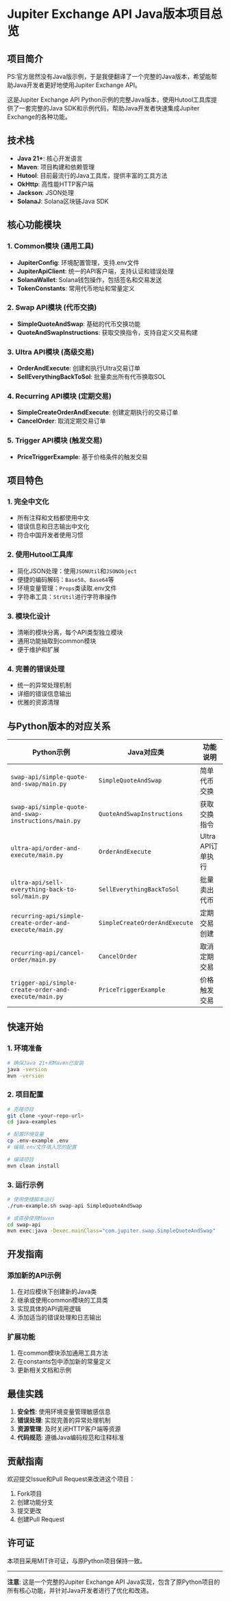 # Jupiter Exchange API Java版本项目总览

## 项目简介
PS:官方居然没有Java版示例，于是我便翻译了一个完整的Java版本，希望能帮助Java开发者更好地使用Jupiter Exchange API。

这是Jupiter Exchange API Python示例的完整Java版本，使用Hutool工具库提供了一套完整的Java SDK和示例代码，帮助Java开发者快速集成Jupiter Exchange的各种功能。

## 技术栈

- **Java 21+**: 核心开发语言
- **Maven**: 项目构建和依赖管理
- **Hutool**: 目前最流行的Java工具库，提供丰富的工具方法
- **OkHttp**: 高性能HTTP客户端
- **Jackson**: JSON处理
- **SolanaJ**: Solana区块链Java SDK

## 核心功能模块

### 1. Common模块 (通用工具)
- **JupiterConfig**: 环境配置管理，支持.env文件
- **JupiterApiClient**: 统一的API客户端，支持认证和错误处理
- **SolanaWallet**: Solana钱包操作，包括签名和交易发送
- **TokenConstants**: 常用代币地址和常量定义

### 2. Swap API模块 (代币交换)
- **SimpleQuoteAndSwap**: 基础的代币交换功能
- **QuoteAndSwapInstructions**: 获取交换指令，支持自定义交易构建

### 3. Ultra API模块 (高级交易)
- **OrderAndExecute**: 创建和执行Ultra交易订单
- **SellEverythingBackToSol**: 批量卖出所有代币换取SOL

### 4. Recurring API模块 (定期交易)
- **SimpleCreateOrderAndExecute**: 创建定期执行的交易订单
- **CancelOrder**: 取消定期交易订单

### 5. Trigger API模块 (触发交易)
- **PriceTriggerExample**: 基于价格条件的触发交易

## 项目特色

### 1. 完全中文化
- 所有注释和文档都使用中文
- 错误信息和日志输出中文化
- 符合中国开发者使用习惯

### 2. 使用Hutool工具库
- 简化JSON处理：使用`JSONUtil`和`JSONObject`
- 便捷的编码解码：`Base58`、`Base64`等
- 环境变量管理：`Props`类读取.env文件
- 字符串工具：`StrUtil`进行字符串操作

### 3. 模块化设计
- 清晰的模块分离，每个API类型独立模块
- 通用功能抽取到common模块
- 便于维护和扩展

### 4. 完善的错误处理
- 统一的异常处理机制
- 详细的错误信息输出
- 优雅的资源清理

## 与Python版本的对应关系

| Python示例 | Java对应类 | 功能说明 |
|------------|------------|----------|
| `swap-api/simple-quote-and-swap/main.py` | `SimpleQuoteAndSwap` | 简单代币交换 |
| `swap-api/simple-quote-and-swap-instructions/main.py` | `QuoteAndSwapInstructions` | 获取交换指令 |
| `ultra-api/order-and-execute/main.py` | `OrderAndExecute` | Ultra API订单执行 |
| `ultra-api/sell-everything-back-to-sol/main.py` | `SellEverythingBackToSol` | 批量卖出代币 |
| `recurring-api/simple-create-order-and-execute/main.py` | `SimpleCreateOrderAndExecute` | 定期交易创建 |
| `recurring-api/cancel-order/main.py` | `CancelOrder` | 取消定期交易 |
| `trigger-api/simple-create-order-and-execute/main.py` | `PriceTriggerExample` | 价格触发交易 |

## 快速开始

### 1. 环境准备
```bash
# 确保Java 21+和Maven已安装
java -version
mvn -version
```

### 2. 项目配置
```bash
# 克隆项目
git clone <your-repo-url>
cd java-examples

# 配置环境变量
cp .env-example .env
# 编辑.env文件填入您的配置

# 编译项目
mvn clean install
```

### 3. 运行示例
```bash
# 使用便捷脚本运行
./run-example.sh swap-api SimpleQuoteAndSwap

# 或直接使用Maven
cd swap-api
mvn exec:java -Dexec.mainClass="com.jupiter.swap.SimpleQuoteAndSwap"
```

## 开发指南

### 添加新的API示例
1. 在对应模块下创建新的Java类
2. 继承或使用common模块的工具类
3. 实现具体的API调用逻辑
4. 添加适当的错误处理和日志输出

### 扩展功能
1. 在common模块添加通用工具方法
2. 在constants包中添加新的常量定义
3. 更新相关文档和示例

## 最佳实践

1. **安全性**: 使用环境变量管理敏感信息
2. **错误处理**: 实现完善的异常处理机制
3. **资源管理**: 及时关闭HTTP客户端等资源
4. **代码规范**: 遵循Java编码规范和注释标准

## 贡献指南

欢迎提交Issue和Pull Request来改进这个项目：

1. Fork项目
2. 创建功能分支
3. 提交更改
4. 创建Pull Request

## 许可证

本项目采用MIT许可证，与原Python项目保持一致。

---

**注意**: 这是一个完整的Jupiter Exchange API Java实现，包含了原Python项目的所有核心功能，并针对Java开发者进行了优化和改进。